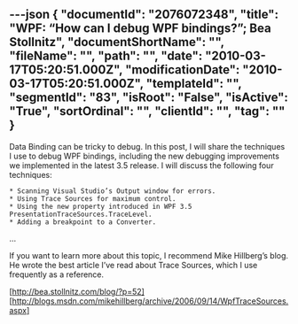 ---json
{
  "documentId": "2076072348",
  "title": "WPF: “How can I debug WPF bindings?”; Bea Stollnitz",
  "documentShortName": "",
  "fileName": "",
  "path": "",
  "date": "2010-03-17T05:20:51.000Z",
  "modificationDate": "2010-03-17T05:20:51.000Z",
  "templateId": "",
  "segmentId": "83",
  "isRoot": "False",
  "isActive": "True",
  "sortOrdinal": "",
  "clientId": "",
  "tag": ""
}
---

Data Binding can be tricky to debug. In this post, I will share the techniques I use to debug WPF bindings, including the new debugging improvements we implemented in the latest 3.5 release. I will discuss the following four techniques:

    * Scanning Visual Studio’s Output window for errors.
    * Using Trace Sources for maximum control.
    * Using the new property introduced in WPF 3.5 PresentationTraceSources.TraceLevel.
    * Adding a breakpoint to a Converter.

…

If you want to learn more about this topic, I recommend Mike Hillberg’s blog. He wrote the best article I’ve read about Trace Sources, which I use frequently as a reference.

[http://bea.stollnitz.com/blog/?p=52]
[http://blogs.msdn.com/mikehillberg/archive/2006/09/14/WpfTraceSources.aspx]
